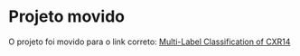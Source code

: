 # Projeto movido

O projeto foi movido para o link correto:
[Multi-Label Classification of CXR14](https://github.com/santos1979/machine-learning-projects/tree/main/Multi-Label%20Classification%20of%20CXR14)
